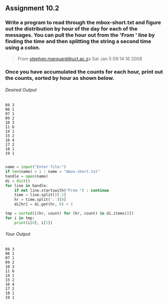 ## Assignment 10.2

### Write a program to read through the **mbox-short.txt** and figure out the distribution by hour of the day for each of the messages. You can pull the hour out from the 'From ' line by finding the time and then splitting the string a second time using a colon.

> From stephen.marquard@uct.ac.z</F>a Sat Jan  5 09:14:16 2008

### Once you have accumulated the counts for each hour, print out the counts, sorted by hour as shown below.

###### *Desired Output*
````
04 3
06 1
07 1
09 2
10 3
11 6
14 1
15 2
16 4
17 2
18 1
19 1
````
## 

````python
name = input("Enter file:")
if len(name) < 1 : name = "mbox-short.txt"
handle = open(name)
di = dict()
for line in handle:
    if not line.startswith("From ") : continue
    time = line.split()[-2]
    hr = time.split(':')[0]
    di[hr] = di.get(hr, 0) + 1

tmp = sorted([(hr, count) for (hr, count) in di.items()])
for i in tmp:
    print(i[0], i[1])
````
###### *Your Output*
```
04 3
06 1
07 1
09 2
10 3
11 6
14 1
15 2
16 4
17 2
18 1
19 1
```